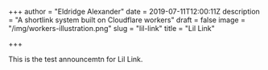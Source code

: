+++
author = "Eldridge Alexander"
date = 2019-07-11T12:00:11Z
description = "A shortlink system built on Cloudflare workers"
draft = false
image = "/img/workers-illustration.png"
slug = "lil-link"
title = "Lil Link"

+++

This is the test announcemtn for Lil Link.